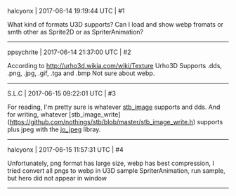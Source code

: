 halcyonx | 2017-06-14 19:19:44 UTC | #1

What kind of formats U3D supports? Can I load and show webp fromats or smth other as Sprite2D or as SpriterAnimation?

-------------------------

ppsychrite | 2017-06-14 21:37:00 UTC | #2

According to http://urho3d.wikia.com/wiki/Texture
Urho3D Supports .dds, .png, .jpg, .gif, .tga and .bmp
Not sure about webp.

-------------------------

S.L.C | 2017-06-15 09:22:01 UTC | #3

For reading, I'm pretty sure is whatever [stb_image](https://github.com/nothings/stb/blob/master/stb_image.h) supports and dds. And for writing, whatever [stb_image_write] (https://github.com/nothings/stb/blob/master/stb_image_write.h) supports plus jpeg with the [jo_jpeg](http://www.jonolick.com/uploads/7/9/2/1/7921194/jo_jpeg.cpp) libray.

-------------------------

halcyonx | 2017-06-15 11:57:31 UTC | #4

Unfortunately, png format has large size, webp has best compression, I tried convert all pngs to webp in U3D sample SpriterAnimation, run sample, but hero did not appear in window

-------------------------

